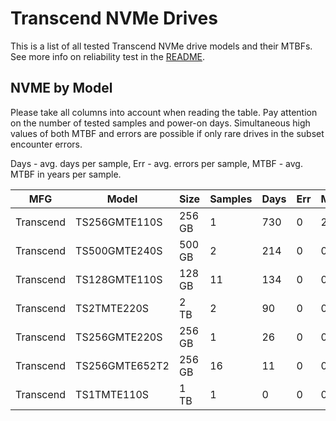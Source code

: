Transcend NVMe Drives
=====================

This is a list of all tested Transcend NVMe drive models and their MTBFs. See more
info on reliability test in the [README](https://github.com/bsdhw/SMART).

NVME by Model
------------

Please take all columns into account when reading the table. Pay attention on the
number of tested samples and power-on days. Simultaneous high values of both MTBF
and errors are possible if only rare drives in the subset encounter errors.

Days - avg. days per sample,
Err  - avg. errors per sample,
MTBF - avg. MTBF in years per sample.

| MFG       | Model              | Size   | Samples | Days  | Err   | MTBF |
|-----------|--------------------|--------|---------|-------|-------|------|
| Transcend | TS256GMTE110S      | 256 GB | 1       | 730   | 0     | 2.00   |
| Transcend | TS500GMTE240S      | 500 GB | 2       | 214   | 0     | 0.59   |
| Transcend | TS128GMTE110S      | 128 GB | 11      | 134   | 0     | 0.37   |
| Transcend | TS2TMTE220S        | 2 TB   | 2       | 90    | 0     | 0.25   |
| Transcend | TS256GMTE220S      | 256 GB | 1       | 26    | 0     | 0.07   |
| Transcend | TS256GMTE652T2     | 256 GB | 16      | 11    | 0     | 0.03   |
| Transcend | TS1TMTE110S        | 1 TB   | 1       | 0     | 0     | 0.00   |

